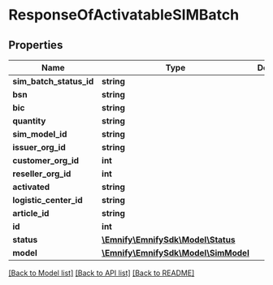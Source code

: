 # ResponseOfActivatableSIMBatch

## Properties
Name | Type | Description | Notes
------------ | ------------- | ------------- | -------------
**sim_batch_status_id** | **string** |  | [optional] 
**bsn** | **string** |  | [optional] 
**bic** | **string** |  | [optional] 
**quantity** | **string** |  | [optional] 
**sim_model_id** | **string** |  | [optional] 
**issuer_org_id** | **string** |  | [optional] 
**customer_org_id** | **int** |  | [optional] 
**reseller_org_id** | **int** |  | [optional] 
**activated** | **string** |  | [optional] 
**logistic_center_id** | **string** |  | [optional] 
**article_id** | **string** |  | [optional] 
**id** | **int** |  | [optional] 
**status** | [**\Emnify\EmnifySdk\Model\Status**](Status.md) |  | [optional] 
**model** | [**\Emnify\EmnifySdk\Model\SimModel**](SimModel.md) |  | [optional] 

[[Back to Model list]](../../README.md#documentation-for-models) [[Back to API list]](../../README.md#documentation-for-api-endpoints) [[Back to README]](../../README.md)

